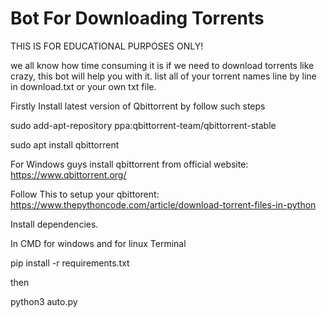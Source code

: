 # Bot For Downloading Torrents

THIS IS FOR EDUCATIONAL PURPOSES ONLY!

we all know how time consuming it is if we need to download torrents like crazy, this bot will help you with it.
list all of your torrent names line by line in download.txt or your own txt file.

Firstly Install latest version of Qbittorrent by follow such steps

sudo add-apt-repository ppa:qbittorrent-team/qbittorrent-stable

sudo apt install qbittorrent

For Windows guys 
install qbittorrent from official website: https://www.qbittorrent.org/

Follow This to setup your qbittorent:
https://www.thepythoncode.com/article/download-torrent-files-in-python

Install dependencies.

In CMD for windows and for linux Terminal

pip install -r requirements.txt

then

python3 auto.py

